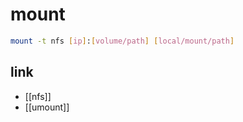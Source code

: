 # mount

```sh
mount -t nfs [ip]:[volume/path] [local/mount/path]
```

## link
- [[nfs]]
- [[umount]]
